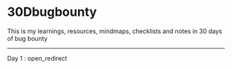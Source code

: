# 30Dbugbounty
This is my learnings, resources, mindmaps, checklists and notes in 30 days of bug bounty 

    
--------------------------------------------------------------------------------------------------------------------------------------------------------------------

Day 1 :
        open_redirect                                                                                       
